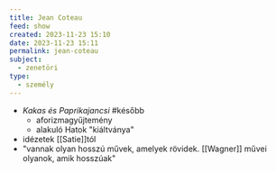 ```yaml
---
title: Jean Coteau
feed: show
created: 2023-11-23 15:10
date: 2023-11-23 15:11
permalink: jean-coteau
subject:
  - zenetöri
type:
  - személy
---
```

- *Kakas és Paprikajancsi* #később 
	- aforizmagyűjtemény
	- alakuló Hatok "kiáltványa"
- idézetek [[Satie]]tól
- "vannak olyan hosszú művek, amelyek rövidek. [[Wagner]] művei olyanok, amik hosszúak"